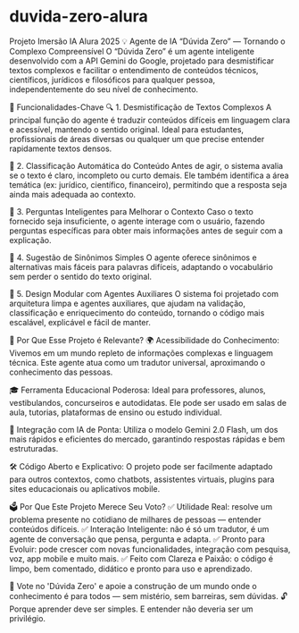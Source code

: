 # duvida-zero-alura
Projeto Imersão IA Alura 2025
💡 Agente de IA “Dúvida Zero” — Tornando o Complexo Compreensível
O “Dúvida Zero” é um agente inteligente desenvolvido com a API Gemini do Google, projetado para desmistificar textos complexos e facilitar o entendimento de conteúdos técnicos, científicos, jurídicos e filosóficos para qualquer pessoa, independentemente do seu nível de conhecimento.

🚀 Funcionalidades-Chave
🔍 1. Desmistificação de Textos Complexos
A principal função do agente é traduzir conteúdos difíceis em linguagem clara e acessível, mantendo o sentido original. Ideal para estudantes, profissionais de áreas diversas ou qualquer um que precise entender rapidamente textos densos.

🧠 2. Classificação Automática do Conteúdo
Antes de agir, o sistema avalia se o texto é claro, incompleto ou curto demais. Ele também identifica a área temática (ex: jurídico, científico, financeiro), permitindo que a resposta seja ainda mais adequada ao contexto.

💬 3. Perguntas Inteligentes para Melhorar o Contexto
Caso o texto fornecido seja insuficiente, o agente interage com o usuário, fazendo perguntas específicas para obter mais informações antes de seguir com a explicação.

🔁 4. Sugestão de Sinônimos Simples
O agente oferece sinônimos e alternativas mais fáceis para palavras difíceis, adaptando o vocabulário sem perder o sentido do texto original.

🧩 5. Design Modular com Agentes Auxiliares
O sistema foi projetado com arquitetura limpa e agentes auxiliares, que ajudam na validação, classificação e enriquecimento do conteúdo, tornando o código mais escalável, explicável e fácil de manter.

📌 Por Que Esse Projeto é Relevante?
🌍 Acessibilidade do Conhecimento: Vivemos em um mundo repleto de informações complexas e linguagem técnica. Este agente atua como um tradutor universal, aproximando o conhecimento das pessoas.

🎓 Ferramenta Educacional Poderosa: Ideal para professores, alunos, vestibulandos, concurseiros e autodidatas. Ele pode ser usado em salas de aula, tutorias, plataformas de ensino ou estudo individual.

🤖 Integração com IA de Ponta: Utiliza o modelo Gemini 2.0 Flash, um dos mais rápidos e eficientes do mercado, garantindo respostas rápidas e bem estruturadas.

🛠️ Código Aberto e Explicativo: O projeto pode ser facilmente adaptado para outros contextos, como chatbots, assistentes virtuais, plugins para sites educacionais ou aplicativos mobile.

🗳️ Por Que Este Projeto Merece Seu Voto?
✅ Utilidade Real: resolve um problema presente no cotidiano de milhares de pessoas — entender conteúdos difíceis.
✅ Interação Inteligente: não é só um tradutor, é um agente de conversação que pensa, pergunta e adapta.
✅ Pronto para Evoluir: pode crescer com novas funcionalidades, integração com pesquisa, voz, app mobile e muito mais.
✅ Feito com Clareza e Paixão: o código é limpo, bem comentado, didático e pronto para uso e aprendizado.

📣 Vote no 'Dúvida Zero' e apoie a construção de um mundo onde o conhecimento é para todos — sem mistério, sem barreiras, sem dúvidas.
🔓 Porque aprender deve ser simples. E entender não deveria ser um privilégio.
